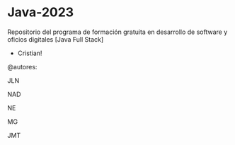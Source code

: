 # Java-2023
Repositorio del programa de formación gratuita en desarrollo de software y oficios digitales [Java Full Stack]

- Cristian!

@autores:

JLN

NAD

NE

MG

JMT